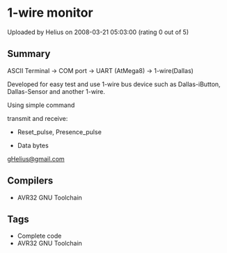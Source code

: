 # 1-wire monitor

Uploaded by Helius on 2008-03-21 05:03:00 (rating 0 out of 5)

## Summary

ASCII Terminal -> COM port -> UART (AtMega8) -> 1-wire(Dallas)


Developed for easy test and use 1-wire bus device such as Dallas-iButton, Dallas-Sensor and another 1-wire.


Using simple command  

transmit and receive:  

- Reset\_pulse, Presence\_pulse  

- Data bytes


[gHelius@gmail.com](mailto:gHelius@gmail.com)

## Compilers

- AVR32 GNU Toolchain

## Tags

- Complete code
- AVR32 GNU Toolchain
